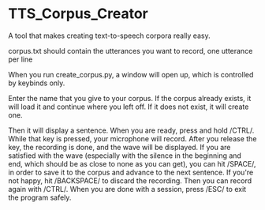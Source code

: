 # TTS_Corpus_Creator
A tool that makes creating text-to-speech corpora really easy.


corpus.txt should contain the utterances you want to record, one utterance per line

When you run create_corpus.py, a window will open up, which is controlled by keybinds only. 

Enter the name that you give to your corpus. If the corpus already exists, it will load it and continue where you left off. If it does not exist, it will create one. 

Then it will display a sentence. When you are ready, press and hold /CTRL/. While that key is pressed, your microphone will record. After you release the key, the recording is done, and the wave will be displayed. If you are satisfied with the wave (especially with the silence in the beginning and end, which should be as close to none as you can get), you can hit /SPACE/, in order to save it to the corpus and advance to the next sentence. If you're not happy, hit /BACKSPACE/ to discard the recording. Then you can record again with /CTRL/. When you are done with a session, press /ESC/ to exit the program safely.